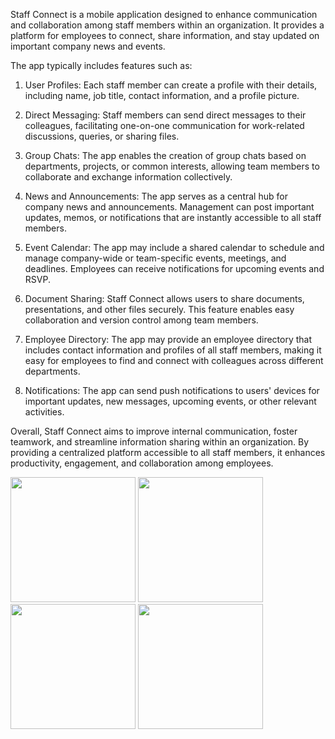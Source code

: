 
Staff Connect is a mobile application designed to enhance communication and collaboration among staff members within an organization. It provides a platform for employees to connect, share information, and stay updated on important company news and events.

The app typically includes features such as:

1. User Profiles: Each staff member can create a profile with their details, including name, job title, contact information, and a profile picture.

2. Direct Messaging: Staff members can send direct messages to their colleagues, facilitating one-on-one communication for work-related discussions, queries, or sharing files.

3. Group Chats: The app enables the creation of group chats based on departments, projects, or common interests, allowing team members to collaborate and exchange information collectively.

4. News and Announcements: The app serves as a central hub for company news and announcements. Management can post important updates, memos, or notifications that are instantly accessible to all staff members.

5. Event Calendar: The app may include a shared calendar to schedule and manage company-wide or team-specific events, meetings, and deadlines. Employees can receive notifications for upcoming events and RSVP.

6. Document Sharing: Staff Connect allows users to share documents, presentations, and other files securely. This feature enables easy collaboration and version control among team members.

7. Employee Directory: The app may provide an employee directory that includes contact information and profiles of all staff members, making it easy for employees to find and connect with colleagues across different departments.

8. Notifications: The app can send push notifications to users' devices for important updates, new messages, upcoming events, or other relevant activities.

Overall, Staff Connect aims to improve internal communication, foster teamwork, and streamline information sharing within an organization. By providing a centralized platform accessible to all staff members, it enhances productivity, engagement, and collaboration among employees.

<img src="https://github.com/Greatversion/staff_connect2/assets/105535211/cab25c56-52ed-4ec6-88ef-96f39deb24fb" width="200" />
<img src="https://github.com/Greatversion/staff_connect2/assets/105535211/7fa78422-a003-408f-bcc8-213880f2aa65" width="200" />
<img src="https://github.com/Greatversion/staff_connect2/assets/105535211/4ea9a833-a4a9-4391-a36f-d5f652109668" width="200" />
<img src="https://github.com/Greatversion/staff_connect2/assets/105535211/d5ba7d79-9d34-4479-8700-5c6d9209df40" width="200" />

